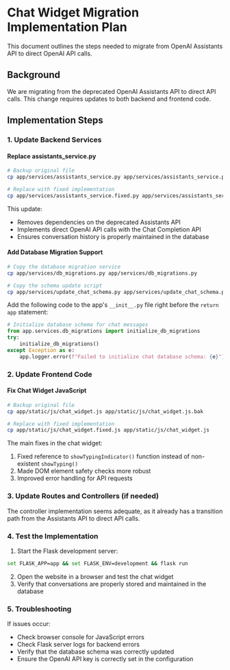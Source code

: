 # Chat Widget Migration Implementation Plan

This document outlines the steps needed to migrate from OpenAI Assistants API to direct OpenAI API calls.

## Background

We are migrating from the deprecated OpenAI Assistants API to direct API calls. This change requires updates to both backend and frontend code.

## Implementation Steps

### 1. Update Backend Services

#### Replace assistants_service.py

```bash
# Backup original file
cp app/services/assistants_service.py app/services/assistants_service.py.bak

# Replace with fixed implementation
cp app/services/assistants_service.fixed.py app/services/assistants_service.py
```

This update:
- Removes dependencies on the deprecated Assistants API
- Implements direct OpenAI API calls with the Chat Completion API
- Ensures conversation history is properly maintained in the database

#### Add Database Migration Support

```bash
# Copy the database migration service
cp app/services/db_migrations.py app/services/db_migrations.py

# Copy the schema update script
cp app/services/update_chat_schema.py app/services/update_chat_schema.py
```

Add the following code to the app's `__init__.py` file right before the `return app` statement:

```python
# Initialize database schema for chat messages
from app.services.db_migrations import initialize_db_migrations
try:
    initialize_db_migrations()
except Exception as e:
    app.logger.error(f"Failed to initialize chat database schema: {e}")
```

### 2. Update Frontend Code

#### Fix Chat Widget JavaScript

```bash
# Backup original file
cp app/static/js/chat_widget.js app/static/js/chat_widget.js.bak

# Replace with fixed implementation
cp app/static/js/chat_widget.fixed.js app/static/js/chat_widget.js
```

The main fixes in the chat widget:
1. Fixed reference to `showTypingIndicator()` function instead of non-existent `showTyping()`
2. Made DOM element safety checks more robust
3. Improved error handling for API requests

### 3. Update Routes and Controllers (if needed)

The controller implementation seems adequate, as it already has a transition path from the Assistants API to direct API calls.

### 4. Test the Implementation

1. Start the Flask development server:
```bash
set FLASK_APP=app && set FLASK_ENV=development && flask run
```

2. Open the website in a browser and test the chat widget
3. Verify that conversations are properly stored and maintained in the database

### 5. Troubleshooting

If issues occur:
- Check browser console for JavaScript errors
- Check Flask server logs for backend errors
- Verify that the database schema was correctly updated
- Ensure the OpenAI API key is correctly set in the configuration
